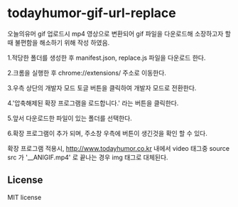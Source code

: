 # todayhumor-gif-url-replace

오늘의유머 gif 업로드시 mp4 영상으로 변환되어 gif 파일을 다운로드해 소장하고자 할때 불편함을 해소하기 위해 작성 하였음.


1.적당한 폴더를 생성한 후 manifest.json, replace.js 파일을 다운로드 한다.

2.크롬을 실행한 후 chrome://extensions/ 주소로 이동한다.

3.우측 상단의 개발자 모드 토글 버튼을 클릭하여 개발자 모드로 전환한다.

4.'압축해제된 확장 프로그램을 로드합니다.' 라는 버튼을 클릭한다.

5.앞서 다운로드한 파일이 있는 폴더를 선택한다.

6.확장 프로그램이 추가 되며, 주소창 우측에 버튼이 생긴것을 확인 할 수 있다.


확장 프로그램 적용시, http://www.todayhumor.co.kr 내에서 video 태그중 source src 가 '__ANIGIF.mp4' 로 끝나는 경우 img 태그로 대체된다.

License
-
MIT license
